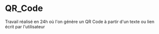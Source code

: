 # QR_Code
Travail réalisé en 24h où l'on génère un QR Code à partir d'un texte ou lien écrit par l'utilisateur
